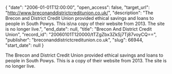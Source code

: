 {
  "date": "2006-01-01T12:00:00", 
  "open_access": false, 
  "target_url": "http://www.breconanddistrictcreditunion.co.uk/", 
  "description": "The Brecon and District Credit Union provided ethical savings and loans to people in South Powys. This is\na copy of their website from 2013. The site is no longer live.", 
  "end_date": null, 
  "title": "Brecon And District Credit Union", 
  "record_id": "20060101T120000/tTZgZbx3ZkSj7Tj87voyCQ==", 
  "publisher": "breconanddistrictcreditunion.co.uk", 
  "slug": 66944, 
  "start_date": null
}

The Brecon and District Credit Union provided ethical savings and loans to people in South Powys. This is
a copy of their website from 2013. The site is no longer live.